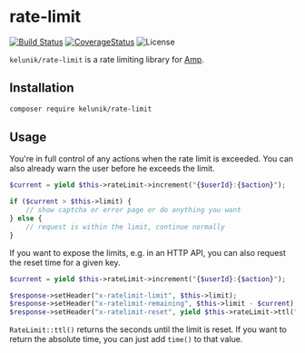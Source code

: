 # rate-limit

[![Build Status](https://img.shields.io/travis/kelunik/rate-limit/master.svg?style=flat-square)](https://travis-ci.org/kelunik/rate-limit)
[![CoverageStatus](https://img.shields.io/coveralls/kelunik/rate-limit/master.svg?style=flat-square)](https://coveralls.io/github/kelunik/rate-limit?branch=master)
![License](https://img.shields.io/badge/license-MIT-blue.svg?style=flat-square)

`kelunik/rate-limit` is a rate limiting library for [Amp](https://github.com/amphp/amp).

## Installation

```bash
composer require kelunik/rate-limit
```

## Usage

You're in full control of any actions when the rate limit is exceeded. You can also already warn the user before he exceeds the limit.

```php
$current = yield $this->rateLimit->increment("{$userId}:{$action}");

if ($current > $this->limit) {
    // show captcha or error page or do anything you want
} else {
    // request is within the limit, continue normally
}
```

If you want to expose the limits, e.g. in an HTTP API, you can also request the reset time for a given key.

```php
$current = yield $this->rateLimit->increment("{$userId}:{$action}");

$response->setHeader("x-ratelimit-limit", $this->limit);
$response->setHeader("x-ratelimit-remaining", $this->limit - $current);
$response->setHeader("x-ratelimit-reset", yield $this->rateLimit->ttl("{$userId}:{$action}"));
```

`RateLimit::ttl()` returns the seconds until the limit is reset. If you want to return the absolute time, you can just add `time()` to that value.
